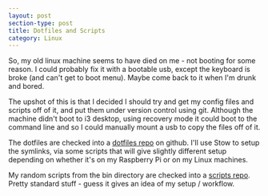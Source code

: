 ```yaml
---
layout: post
section-type: post
title: Dotfiles and Scripts
category: Linux
---
```


So, my old linux machine seems to have died on me - not booting for some reason.  I could probably fix it with a bootable usb, except the keyboard is broke (and can't get to boot menu).  Maybe come back to it when I'm drunk and bored.

The upshot of this is that I decided I should try and get my config files and scripts off of it, and put them under version control using git.  Although the machine didn't boot to i3 desktop, using recovery mode it could boot to the command line and so I could manually mount a usb to copy the files off of it.

The dotfiles are checked into a [dotfiles repo](https://github.com/0x3F3F/dotfiles) on github.  I'll use Stow to setup the symlinks, via some scripts that will give slightly different setup depending on whether it's on my Raspberry Pi or on my Linux machines.

My random scripts from the bin directory are checked into a [scripts repo](https://github.com/0x3F3F/Scripts). Pretty standard stuff - guess it gives an idea of my setup / workflow.

